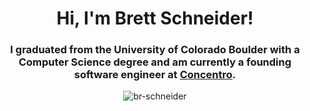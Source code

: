 <h1 align="center">Hi, I'm Brett Schneider!</h1>
<h3 align="center">I graduated from the University of Colorado Boulder with a Computer Science degree and am currently a founding software engineer at <a href="https://www.concentro.io">Concentro</a>.</h3>

<p align="center"> 
  <img src="https://komarev.com/ghpvc/?username=br-schneider&label=Profile%20views&color=0e75b6&style=flat" alt="br-schneider"/> 
</p>
